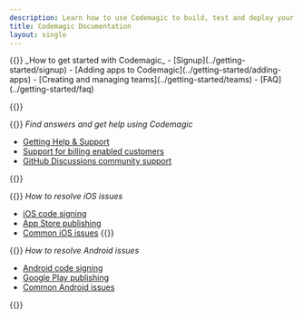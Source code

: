```yaml
---
description: Learn how to use Codemagic to build, test and deploy your mobile apps.
title: Codemagic Documentation
layout: single
---
```

<div class="links-group-wrap">
{{<links-group title="Getting started">}}
_How to get started with Codemagic_ 
- [Signup](../getting-started/signup)
- [Adding apps to Codemagic](../getting-started/adding-apps)
- [Creating and managing teams](../getting-started/teams) 
- [FAQ](../getting-started/faq) 

{{</links-group>}} 

{{<links-group title="Help and support">}}
_Find answers and get help using Codemagic_
- [Getting Help & Support](../troubleshooting/help-and-support)
- [Support for billing enabled customers](../troubleshooting/help-and-support#billing-enabled-customers---intercom)
- [GitHub Discussions community support](../troubleshooting/help-and-support#community-support-with-ghd)

{{</links-group>}}



{{<links-group title="iOS troubleshooting">}}
_How to resolve iOS issues_
- [iOS code signing](../yaml-code-signing/signing-ios)
- [App Store publishing](../yaml-publishing/app-store-connect)
- [Common iOS issues](../troubleshooting/common-ios-issues)
{{</links-group>}}



{{<links-group title="Android troubleshooting">}}
_How to resolve Android issues_
- [Android code signing](../yaml-code-signing/signing-android)
- [Google Play publishing](../yaml-publishing/google-play)
- [Common Android issues](../troubleshooting/common-android-issues.md)

{{</links-group>}}
</div>
